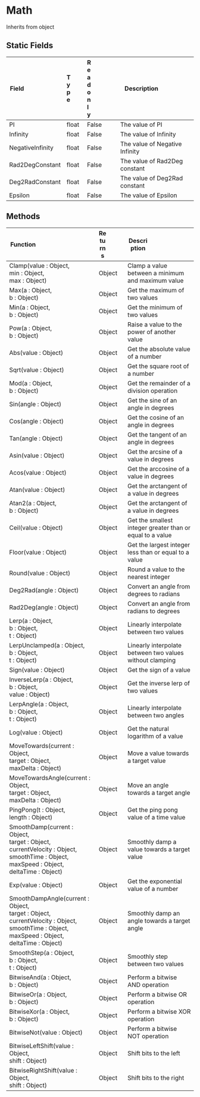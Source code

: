# Math
Inherits from object
## Static Fields
|<div style="width:30%">Field</div>|<div style="width:5%">Type</div>|<div style="width:5%">Readonly</div>|<div style="width:60%">Description</div>|
|---|---|---|---|
|PI|float|False|The value of PI|
|Infinity|float|False|The value of Infinity|
|NegativeInfinity|float|False|The value of Negative Infinity|
|Rad2DegConstant|float|False|The value of Rad2Deg constant|
|Deg2RadConstant|float|False|The value of Deg2Rad constant|
|Epsilon|float|False|The value of Epsilon|
## Methods
|<div style="width:33%">Function</div>|<div style="width:33%">Returns</div>|<div style="width:33%">Description</div>|
|---|---|---|
|Clamp(value : Object,<br/>min : Object,<br/>max : Object)|Object|Clamp a value between a minimum and maximum value|
|Max(a : Object,<br/>b : Object)|Object|Get the maximum of two values|
|Min(a : Object,<br/>b : Object)|Object|Get the minimum of two values|
|Pow(a : Object,<br/>b : Object)|Object|Raise a value to the power of another value|
|Abs(value : Object)|Object|Get the absolute value of a number|
|Sqrt(value : Object)|Object|Get the square root of a number|
|Mod(a : Object,<br/>b : Object)|Object|Get the remainder of a division operation|
|Sin(angle : Object)|Object|Get the sine of an angle in degrees|
|Cos(angle : Object)|Object|Get the cosine of an angle in degrees|
|Tan(angle : Object)|Object|Get the tangent of an angle in degrees|
|Asin(value : Object)|Object|Get the arcsine of a value in degrees|
|Acos(value : Object)|Object|Get the arccosine of a value in degrees|
|Atan(value : Object)|Object|Get the arctangent of a value in degrees|
|Atan2(a : Object,<br/>b : Object)|Object|Get the arctangent of a value in degrees|
|Ceil(value : Object)|Object|Get the smallest integer greater than or equal to a value|
|Floor(value : Object)|Object|Get the largest integer less than or equal to a value|
|Round(value : Object)|Object|Round a value to the nearest integer|
|Deg2Rad(angle : Object)|Object|Convert an angle from degrees to radians|
|Rad2Deg(angle : Object)|Object|Convert an angle from radians to degrees|
|Lerp(a : Object,<br/>b : Object,<br/>t : Object)|Object|Linearly interpolate between two values|
|LerpUnclamped(a : Object,<br/>b : Object,<br/>t : Object)|Object|Linearly interpolate between two values without clamping|
|Sign(value : Object)|Object|Get the sign of a value|
|InverseLerp(a : Object,<br/>b : Object,<br/>value : Object)|Object|Get the inverse lerp of two values|
|LerpAngle(a : Object,<br/>b : Object,<br/>t : Object)|Object|Linearly interpolate between two angles|
|Log(value : Object)|Object|Get the natural logarithm of a value|
|MoveTowards(current : Object,<br/>target : Object,<br/>maxDelta : Object)|Object|Move a value towards a target value|
|MoveTowardsAngle(current : Object,<br/>target : Object,<br/>maxDelta : Object)|Object|Move an angle towards a target angle|
|PingPong(t : Object,<br/>length : Object)|Object|Get the ping pong value of a time value|
|SmoothDamp(current : Object,<br/>target : Object,<br/>currentVelocity : Object,<br/>smoothTime : Object,<br/>maxSpeed : Object,<br/>deltaTime : Object)|Object|Smoothly damp a value towards a target value|
|Exp(value : Object)|Object|Get the exponential value of a number|
|SmoothDampAngle(current : Object,<br/>target : Object,<br/>currentVelocity : Object,<br/>smoothTime : Object,<br/>maxSpeed : Object,<br/>deltaTime : Object)|Object|Smoothly damp an angle towards a target angle|
|SmoothStep(a : Object,<br/>b : Object,<br/>t : Object)|Object|Smoothly step between two values|
|BitwiseAnd(a : Object,<br/>b : Object)|Object|Perform a bitwise AND operation|
|BitwiseOr(a : Object,<br/>b : Object)|Object|Perform a bitwise OR operation|
|BitwiseXor(a : Object,<br/>b : Object)|Object|Perform a bitwise XOR operation|
|BitwiseNot(value : Object)|Object|Perform a bitwise NOT operation|
|BitwiseLeftShift(value : Object,<br/>shift : Object)|Object|Shift bits to the left|
|BitwiseRightShift(value : Object,<br/>shift : Object)|Object|Shift bits to the right|
